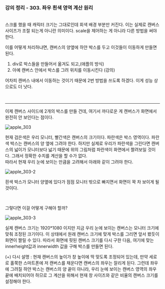 ### 강의 정리 - 303. 좌우 흰색 영역 계산 원리

<br />
스크롤 했을 때 캐릭터 크기는 그대로인데 회색 배경 부분만 커진다. 이는 실제로 캔버스 사이즈가 조절 되는게 아니란 의미이다.
scale을 제어하는 게 아니라 다른 방법을 써야 한다.
<br />

이를 어떻게 처리하냐면, 캔버스의 양옆에 하얀 박스를 두고 이것들이 이동하게 만들면 된다.

1.  div로 박스들을 만들어서 옮겨도 되고,(애플의 방식)
2.  아예 캔버스 안에서 박스를 그려 위치를 이동시킨다 (강의)

어차피 캔버스 내에서 이동하는 것이기 때문에 2번 방법을 쓰도록 하겠다. 이게 성능 상으로도 더 낫다.

<br />

---

이제 캔버스 사이드에 2개의 박스를 만들 건데, 여기서 까다로운 게 캔버스가 화면에서 완전히 안 보인다는 점이다.

![apple_303](https://user-images.githubusercontent.com/75867748/102463899-0a2aa500-408f-11eb-88da-f03cd7525fa2.png)

현재 검은색은 우리 모니터, 빨간색은 캔버스의 크기이다. 파란색은 박스 영역이다. 파란색 박스는 캔버스의 양 옆에 그려야 한다. 하지만 실제로 우리가 파란색을 그린다면 캔버스의 넓이가 모니터보다 넓기 때문에 위의 그림처럼 파란색이 화면에서 짤려보일 것이다. 그래서 정확한 수치를 계산을 할 수가 없다.
<br />
따라서 현재 우리 눈에 보이는 만큼을 고려해서 아래와 같이 그려야 한다.

![apple_303-2](https://user-images.githubusercontent.com/75867748/102464626-ef0c6500-408f-11eb-8639-d4004f5d3175.png)

흰색 박스가 모니터 양옆에 있다가 점점 모니터 밖으로 빠지면서 화면이 꽉 차 보이게 될 것이다.

<br />

그렇다면 이걸 어떻게 구해야 할까?

![apple_303-3](https://user-images.githubusercontent.com/75867748/102466599-912d4c80-4092-11eb-8085-000e3d7918f8.png)

실제 캔버스 크기는 1920\*1080 이지만 지금 우리 눈에 보이는 캔버스는 모니터 크기에 맞춰 조정된 크기이다. 이 상태에서 원래 캔버스 크기에 맞게 박스를 그리면 앞서 봤듯이 화면이 짤릴 수 있다. 따라서 화면에 핏된 캔버스 크기를 다시 구한 다음, 여기에 맞는 innerheight값과 innerwidth 값을 구해 박스를 만들면 된다.

(+) 다시 설명 :
현재 캔버스의 높이가 창 높이에 딱 맞도록 조정되어 있는데, 만약 세로로 홀쭉한 스마트폰에 저 캔버스를 채운다면 캔버스의 좌우는 잘리게 된다. 그런데 좌우에 그려질 하얀 박스는 캔버스의 양 끝이 아니라, 우리 눈에 보이는 캔버스 영역의 좌우 끝에 배치되어야 하므로 그 계산을 위해서 현재 창 사이즈와 같은 비율의 캔버스 크기를 설정해야 한다.
